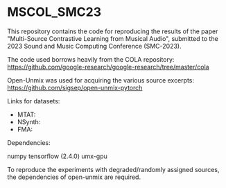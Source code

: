 # MSCOL_SMC23

This repository contains the code for reproducing the results of the paper "Multi-Source Contrastive Learning from Musical Audio", submitted to the 2023 Sound and Music Computing Conference (SMC-2023).

The code used borrows heavily from the COLA repository: https://github.com/google-research/google-research/tree/master/cola

Open-Unmix was used for acquiring the various source excerpts: https://github.com/sigsep/open-unmix-pytorch

Links for datasets:
- MTAT:
- NSynth:
- FMA: 

Dependencies:

numpy
tensorflow (2.4.0)
umx-gpu

To reproduce the experiments with degraded/randomly assigned sources, the dependencies of open-unmix are required. 
